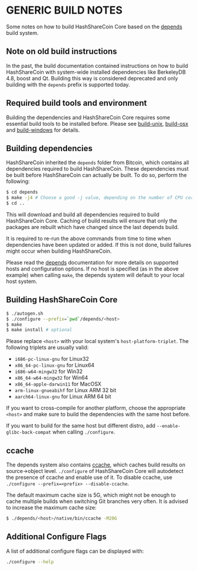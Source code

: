 GENERIC BUILD NOTES
====================
Some notes on how to build HashShareCoin Core based on the [depends](../depends/README.md) build system.

Note on old build instructions
------------------------------
In the past, the build documentation contained instructions on how to build HashShareCoin with system-wide installed dependencies
like BerkeleyDB 4.8, boost and Qt. Building this way is considered deprecated and only building with the `depends` prefix
is supported today.

Required build tools and environment
------------------------------------
Building the dependencies and HashShareCoin Core requires some essential build tools to be installed before. Please see
[build-unix](build-unix.md), [build-osx](build-osx.md) and [build-windows](build-windows.md) for details.

Building dependencies
---------------------
HashShareCoin inherited the `depends` folder from Bitcoin, which contains all dependencies required to build HashShareCoin. These
dependencies must be built before HashShareCoin can actually be built. To do so, perform the following:

```bash
$ cd depends
$ make -j4 # Choose a good -j value, depending on the number of CPU cores available
$ cd ..
```

This will download and build all dependencies required to build HashShareCoin Core. Caching of build results will ensure that only
the packages are rebuilt which have changed since the last depends build.

It is required to re-run the above commands from time to time when dependencies have been updated or added. If this is
not done, build failures might occur when building HashShareCoin.

Please read the [depends](../depends/README.md) documentation for more details on supported hosts and configuration
options. If no host is specified (as in the above example) when calling `make`, the depends system will default to your
local host system. 

Building HashShareCoin Core
---------------------

```bash
$ ./autogen.sh
$ ./configure --prefix=`pwd`/depends/<host>
$ make
$ make install # optional
```

Please replace `<host>` with your local system's `host-platform-triplet`. The following triplets are usually valid:
- `i686-pc-linux-gnu` for Linux32
- `x86_64-pc-linux-gnu` for Linux64
- `i686-w64-mingw32` for Win32
- `x86_64-w64-mingw32` for Win64
- `x86_64-apple-darwin11` for MacOSX
- `arm-linux-gnueabihf` for Linux ARM 32 bit
- `aarch64-linux-gnu` for Linux ARM 64 bit

If you want to cross-compile for another platform, choose the appropriate `<host>` and make sure to build the
dependencies with the same host before.

If you want to build for the same host but different distro, add `--enable-glibc-back-compat` when calling `./configure`.


ccache
------
The depends system also contains [ccache](https://ccache.samba.org/), which caches build results on source->object
level. `./configure` of HashShareCoin Core will autodetect the presence of ccache and enable use of it. To disable ccache, use
`./configure --prefix=<prefix> --disable-ccache`.

The default maximum cache size is 5G, which might not be enough to cache multiple builds when switching Git branches
very often. It is advised to increase the maximum cache size:

```bash
$ ./depends/<host>/native/bin/ccache -M20G
```

Additional Configure Flags
--------------------------
A list of additional configure flags can be displayed with:

```bash
./configure --help
```
